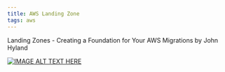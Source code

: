```yaml
---
title: AWS Landing Zone
tags: aws
---
```


Landing Zones - Creating a Foundation for Your AWS Migrations
by John Hyland

[![IMAGE ALT TEXT HERE](http://img.youtube.com/vi/-u9LK8Dueyc/0.jpg)](http://www.youtube.com/watch?v=-u9LK8Dueyc)
